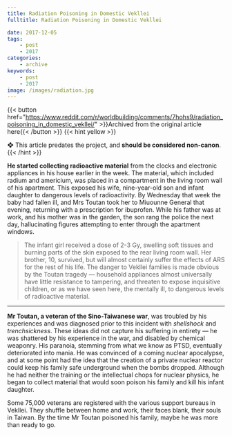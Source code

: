 ```yaml
---
title: Radiation Poisoning in Domestic Vekllei
fulltitle: Radiation Poisoning in Domestic Vekllei

date: 2017-12-05
tags:
    - post
    - 2017
categories:
    - archive
keywords:
    - post
    - 2017
image: /images/radiation.jpg
---
```

{{< button href="https://www.reddit.com/r/worldbuilding/comments/7hohs9/radiation_poisoning_in_domestic_vekllei/" >}}Archived from the original article here{{< /button >}}
{{< hint yellow >}}

❖ This article predates the project, and **should be considered non-canon**.
{{< /hint >}}

**He started collecting radioactive material** from the clocks and electronic appliances in his house earlier in the week. The material, which included radium and americium, was placed in a compartment in the living room wall of his apartment. This exposed his wife, nine-year-old son and infant daughter to dangerous levels of radioactivity. By Wednesday that week the baby had fallen ill, and Mrs Toutan took her to Miuounne General that evening, returning with a prescription for ibuprofen. While his father was at work, and his mother was in the garden, the son rang the police the next day, hallucinating figures attempting to enter through the apartment windows.

> The infant girl received a dose of 2-3 Gy, swelling soft tissues and burning parts of the skin exposed to the rear living room wall. Her brother, 10, survived, but will almost certainly suffer the effects of ARS for the rest of his life. The danger to Vekllei families is made obvious by the Toutan tragedy  —  household appliances almost universally have little resistance to tampering, and threaten to expose inquisitive children, or as we have seen here, the mentally ill, to dangerous levels of radioactive material.

*****

**Mr Toutan, a veteran of the Sino-Taiwanese war**, was troubled by his experiences and was diagnosed prior to this incident with *shellshock* and *trenchsickness*. These ideas did not capture his suffering in entirety  —  he was shattered by his experience in the war, and disabled by chemical weaponry. His paranoia, stemming from what we know as PTSD, eventually deteriorated into mania. He was convinced of a coming nuclear apocalypse, and at some point had the idea that the creation of a private nuclear reactor could keep his family safe underground when the bombs dropped. Although he had neither the training or the intellectual chops for nuclear physics, he began to collect material that would soon poison his family and kill his infant daughter.

Some 75,000 veterans are registered with the various support bureaus in Vekllei. They shuffle between home and work, their faces blank, their souls in Taiwan. By the time Mr Toutan poisoned his family, maybe he was more than ready to go.

